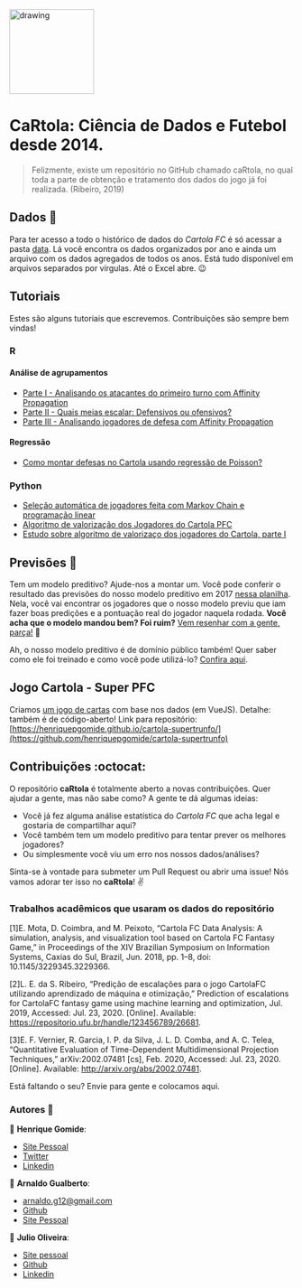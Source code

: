 <div>
<img src="https://henriquepgomide.github.io/cartola-supertrunfo/img/pfc-logo.7412844e.png" alt="drawing" width="150"
</div>

#  CaRtola: Ciência de Dados e Futebol desde 2014.

> Felizmente, existe um repositório no GitHub chamado caRtola, no qual toda a parte de obtenção e tratamento dos dados do jogo já foi realizada. (Ribeiro, 2019) 

## Dados :memo:
Para ter acesso a todo o histórico de dados do _Cartola FC_ é só acessar a pasta [data](data/). Lá você encontra os dados organizados por ano e ainda um arquivo com os dados agregados de todos os anos. Está tudo disponível em arquivos separados por vírgulas. Até o Excel abre. :wink:

## Tutoriais

Estes são alguns tutoriais que escrevemos. Contribuições são sempre bem vindas!

### R
#### Análise de agrupamentos
* [Parte I - Analisando os atacantes do primeiro turno com Affinity Propagation](https://medium.com/@hpgomide/cartola-pfc-analisando-os-atacantes-do-primeiro-turno-com-affinity-propagation-89df6304b4e4)
* [Parte II - Quais meias escalar: Defensivos ou ofensivos?](https://medium.com/@hpgomide/cartola-pfc-quais-meias-escalar-no-cartola-ofensivos-ou-defensivos-abe8d7db121d)
* [Parte III - Analisando jogadores de defesa com Affinity Propagation](https://medium.com/@hpgomide/cartola-pfc-analisando-jogadores-de-defesa-com-affinity-propagation-parte-iii-4b3c35df2c0c)
#### Regressão
* [Como montar defesas no Cartola usando regressão de Poisson?](https://medium.com/@hpgomide/como-montamos-defesas-no-cartolafc-com-estatística-e-modelagem-de-dados-6f5d58ac1034)

### Python
* [Seleção automática de jogadores feita com Markov Chain e programação linear](https://github.com/henriquepgomide/caRtola/blob/master/src/python/markov-chain-lpp.ipynb)
* [Algoritmo de valorização dos Jogadores do Cartola PFC](https://github.com/henriquepgomide/caRtola/blob/master/src/python/desafio_valorizacao/Desafio%20da%20Valorização.ipynb)
* [Estudo sobre algoritmo de valorizaço dos jogadores do Cartola, parte I](https://github.com/henriquepgomide/caRtola/blob/master/src/python/desafio_valorizacao/%23%20Descobrindo%20o%20algoritmo%20de%20valorização%20do%20Cartola%20FC%20-%20Parte%20I.ipynb)

## Previsões :dart:

Tem um modelo preditivo? Ajude-nos a montar um. Você pode conferir o resultado das previsões do nosso modelo preditivo em 2017 [nessa planilha](https://docs.google.com/spreadsheets/d/1knS8pE-JtIaeilUcjI_grIKBeox94QWAuMGKlfCfQSk/edit?usp=sharing). Nela, você vai encontrar os jogadores que o nosso modelo previu que iam fazer boas predições e a pontuação real do jogador naquela rodada. __Você acha que o modelo mandou bem? Foi ruim?__ [Vem resenhar com a gente, parça!](https://github.com/henriquepgomide/caRtola/issues/33)  :speech_balloon:

Ah, o nosso modelo preditivo é de domínio público também! Quer saber como ele foi treinado e como você pode utilizá-lo? [Confira aqui](src/python/Análise%20dos%20Dados.ipynb).

## Jogo Cartola - Super PFC

Criamos [um jogo de cartas](https://henriquepgomide.github.io/cartola-supertrunfo/) com base nos dados (em VueJS). Detalhe: também é de código-aberto! 
Link para repositório: [https://henriquepgomide.github.io/cartola-supertrunfo/](https://github.com/henriquepgomide/cartola-supertrunfo)

## Contribuições :octocat:

O repositório __caRtola__ é totalmente aberto a novas contribuições. Quer ajudar a gente, mas não sabe como? A gente te dá algumas ideias:

- Você já fez alguma análise estatística do _Cartola FC_ que acha legal e gostaria de compartilhar aqui?
- Você também tem um modelo preditivo para tentar prever os melhores jogadores?
- Ou simplesmente você viu um erro nos nossos dados/análises?

Sinta-se à vontade para submeter um Pull Request ou abrir uma issue! Nós vamos adorar ter isso no __caRtola__! :v:


### Trabalhos acadêmicos que usaram os dados do repositório

[1]E. Mota, D. Coimbra, and M. Peixoto, “Cartola FC Data Analysis: A simulation, analysis, and visualization tool based on Cartola FC Fantasy Game,” in Proceedings of the XIV Brazilian Symposium on Information Systems, Caxias do Sul, Brazil, Jun. 2018, pp. 1–8, doi: 10.1145/3229345.3229366.

[2]L. E. da S. Ribeiro, “Predição de escalações para o jogo CartolaFC utilizando aprendizado de máquina e otimização,” Prediction of escalations for CartolaFC fantasy game using machine learning and optimization, Jul. 2019, Accessed: Jul. 23, 2020. [Online]. Available: https://repositorio.ufu.br/handle/123456789/26681.

[3]E. F. Vernier, R. Garcia, I. P. da Silva, J. L. D. Comba, and A. C. Telea, “Quantitative Evaluation of Time-Dependent Multidimensional Projection Techniques,” arXiv:2002.07481 [cs], Feb. 2020, Accessed: Jul. 23, 2020. [Online]. Available: http://arxiv.org/abs/2002.07481.

Está faltando o seu? Envie para gente e colocamos aqui.



### Autores :busts_in_silhouette:

:bust_in_silhouette: __Henrique Gomide__:
* [Site Pessoal](http://henriquepgomide.github.io)
* [Twitter](https://twitter.com/hpgomide)
* [Linkedin](https://www.linkedin.com/in/hpgomide/)

:bust_in_silhouette: __Arnaldo Gualberto__:

* arnaldo.g12@gmail.com
* [Github](https://github.com/arnaldog12)
* [Site Pessoal](http://arnaldogualberto.com)

:bust_in_silhouette: __Julio Oliveira__:
* [Site pessoal](https://jcalvesoliveira.github.io)
* [Github](https://github.com/jcalvesoliveira)
* [Linkedin](https://www.linkedin.com/in/jcalvesoliveira/)

